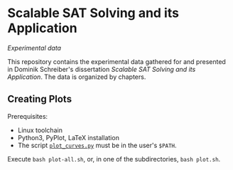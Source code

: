 # Scalable SAT Solving and its Application 

_Experimental data_

This repository contains the experimental data gathered for and presented in Dominik Schreiber's dissertation _Scalable SAT Solving and its Application_.
The data is organized by chapters.

## Creating Plots

Prerequisites:

* Linux toolchain
* Python3, PyPlot, LaTeX installation
* The script [`plot_curves.py`](https://raw.githubusercontent.com/domschrei/plotscripts/f7842d3e886b09748e95ea853a60469f4a27a691/plot_curves.py) must be in the user's `$PATH`.

Execute `bash plot-all.sh`, or, in one of the subdirectories, `bash plot.sh`.
